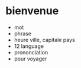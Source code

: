# bienvenue 
- mot
- phrase
- heure ville, capitale pays
- 12 language
- prononciation
- pour voyager

